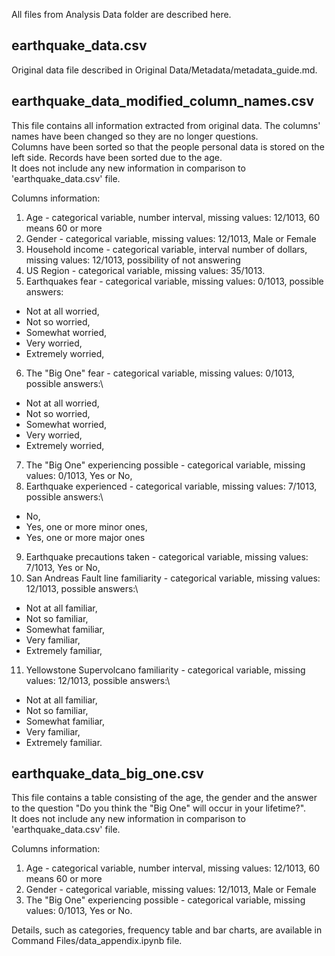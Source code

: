 All files from Analysis Data folder are described here.

## earthquake_data.csv
Original data file described in Original Data/Metadata/metadata_guide.md.

##  earthquake_data_modified_column_names.csv
This file contains all information extracted from original data. The columns' names have been changed so they are no longer questions.\
Columns have been sorted so that the people personal data is stored on the left side. Records have been sorted due to the age.\
It does not include any new information in comparison to 'earthquake_data.csv' file.

Columns information:
1. Age - categorical variable, number interval, missing values: 12/1013, 60 means 60 or more
2. Gender - categorical variable, missing values: 12/1013, Male or Female
3. Household income - categorical variable, interval number of dollars, missing values: 12/1013, possibility of not answering
4. US Region - categorical variable, missing values: 35/1013.
5. Earthquakes fear - categorical variable, missing values: 0/1013, possible answers:
* Not at all worried,
* Not so worried,
* Somewhat worried,
* Very worried,
* Extremely worried,
6. The "Big One" fear - categorical variable, missing values: 0/1013, possible answers:\
* Not at all worried,
* Not so worried,
* Somewhat worried,
* Very worried,
* Extremely worried,
7. The "Big One" experiencing possible - categorical variable, missing values: 0/1013, Yes or No,
8. Earthquake experienced - categorical variable, missing values: 7/1013, possible answers:\
* No,
* Yes, one or more minor ones,
* Yes, one or more major ones
9. Earthquake precautions taken - categorical variable, missing values: 7/1013, Yes or No,
10. San Andreas Fault line familiarity - categorical variable, missing values: 12/1013, possible answers:\
* Not at all familiar,
* Not so familiar,
* Somewhat familiar,
* Very familiar,
* Extremely familiar,
11. Yellowstone Supervolcano familiarity - categorical variable, missing values: 12/1013, possible answers:\
* Not at all familiar,
* Not so familiar,
* Somewhat familiar,
* Very familiar,
* Extremely familiar.

## earthquake_data_big_one.csv
This file contains a table consisting of the age, the gender and the answer to the question "Do you think the "Big One" will occur in your lifetime?".\
It does not include any new information in comparison to 'earthquake_data.csv' file.

Columns information:
1. Age - categorical variable, number interval, missing values: 12/1013, 60 means 60 or more
2. Gender - categorical variable, missing values: 12/1013, Male or Female
3. The "Big One" experiencing possible - categorical variable, missing values: 0/1013, Yes or No.

Details, such as categories, frequency table and bar charts, are available in Command Files/data_appendix.ipynb file.
